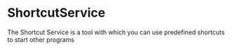 # ShortcutService 
The Shortcut Service is a tool with which you can use predefined shortcuts to start other programs
